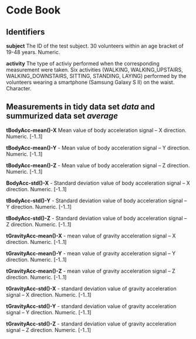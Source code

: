 # Code Book

## Identifiers

**subject** The ID of the test subject. 30 volunteers within an age bracket of 19-48 years. Numeric.

**activity** The type of activiy performed when the corresponding measurement were taken. Six activities (WALKING, WALKING_UPSTAIRS, WALKING_DOWNSTAIRS, SITTING, STANDING, LAYING) performed by the volunteers wearing a smartphone (Samsung Galaxy S II) on the waist. Character.

## Measurements in tidy data set *data* and summurized data set *average*

**tBodyAcc-mean()-X**  Mean value of body acceleration signal – X direction. Numeric. [-1..1]

**tBodyAcc-mean()-Y** - Mean value of body acceleration signal – Y direction. Numeric. [-1..1]

**tBodyAcc-mean()-Z** - Mean value of body acceleration signal – Z direction. Numeric. [-1..1]

**BodyAcc-std()-X** - Standard deviation value of body acceleration signal – X direction. Numeric. [-1..1]

**tBodyAcc-std()-Y** - Standard deviation value of body acceleration signal – Y direction. Numeric. [-1..1]

**tBodyAcc-std()-Z** - Standard deviation value of body acceleration signal – Z direction. Numeric. [-1..1]

**tGravityAcc-mean()-X** - mean value of gravity acceleration signal – X direction. Numeric. [-1..1]

**tGravityAcc-mean()-Y** - mean value of gravity acceleration signal – Y direction. Numeric. [-1..1]

**tGravityAcc-mean()-Z** - mean value of gravity acceleration signal – Z direction. Numeric. [-1..1]

**tGravityAcc-std()-X** - standard deviation value of gravity acceleration signal – X direction. Numeric. [-1..1]

**tGravityAcc-std()-Y** - standard deviation value of gravity acceleration signal – Y direction. Numeric. [-1..1]

**tGravityAcc-std()-Z** - standard deviation value of gravity acceleration signal – Z direction. Numeric. [-1..1]




